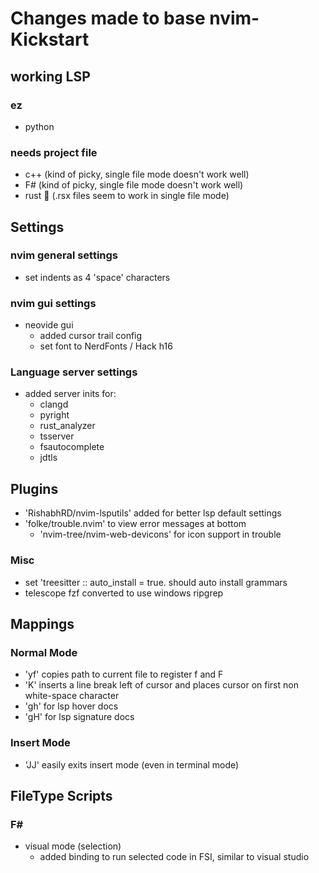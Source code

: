 # Changes made to base nvim-Kickstart
## working LSP
### ez
- python
### needs project file
- c++ (kind of picky, single file mode doesn't work well)
- F#  (kind of picky, single file mode doesn't work well)
- rust  🦀 (.rsx files seem to work in single file mode)

## Settings
### nvim general settings
- set indents as 4 'space' characters
### nvim gui settings
- neovide gui
    - added cursor trail config
    - set font to NerdFonts / Hack h16
### Language server settings
- added server inits for:
    - clangd
    - pyright
    - rust_analyzer
    - tsserver
    - fsautocomplete
    - jdtls
## Plugins
- 'RishabhRD/nvim-lsputils' added for better lsp default settings
-  'folke/trouble.nvim' to view error messages at bottom
    -  'nvim-tree/nvim-web-devicons' for icon support in trouble
### Misc
- set 'treesitter :: auto_install = true. should auto install grammars 
- telescope fzf converted to use windows ripgrep

## Mappings
### Normal Mode
- 'yf' copies path to current file to register f and F
- 'K' inserts a line break left of cursor and places cursor on first non white-space character
- 'gh' for lsp hover docs
- 'gH' for lsp signature docs
### Insert Mode
- 'JJ' easily exits insert mode (even in terminal mode)
## FileType Scripts
### F# 
- visual mode (selection)
    - added <alt-return> binding to run selected code in FSI, similar to visual studio
    
